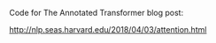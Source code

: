 Code for The Annotated Transformer blog post:

http://nlp.seas.harvard.edu/2018/04/03/attention.html
